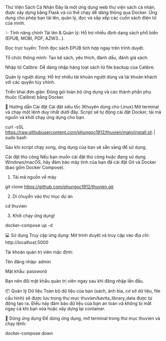 Thư Viện Sách Cá Nhân
Đây là một ứng dụng web thư viện sách cá nhân, được xây dựng bằng Flask và có thể chạy dễ dàng thông qua Docker. Ứng dụng cho phép bạn tải lên, quản lý, đọc và sắp xếp các cuốn sách điện tử của mình.

✨ Tính năng chính
Tải lên & Quản lý: Hỗ trợ nhiều định dạng sách phổ biến (EPUB, MOBI, PDF, AZW3...).

Đọc trực tuyến: Trình đọc sách EPUB tích hợp ngay trên trình duyệt.

Tổ chức thông minh: Tạo kệ sách, yêu thích, đánh dấu, đánh giá sách.

Nhập từ Calibre: Dễ dàng nhập hàng loạt sách từ file backup của Calibre.

Quản lý người dùng: Hỗ trợ nhiều tài khoản người dùng và tài khoản khách với các quyền tùy chỉnh.

Triển khai đơn giản: Đóng gói toàn bộ ứng dụng và các thành phần phụ thuộc (Calibre) bằng Docker.

🚀 Hướng dẫn Cài đặt
Cài đặt siêu tốc (Khuyên dùng cho Linux)
Mở terminal và chạy một lệnh duy nhất dưới đây. Script sẽ tự động cài đặt Docker, tải mã nguồn và khởi chạy ứng dụng cho bạn.

curl -sSL https://raw.githubusercontent.com/phungoc1912/thuvien/main/install.sh | sudo bash

Sau khi script chạy xong, ứng dụng của bạn sẽ sẵn sàng để sử dụng.

Cài đặt thủ công
Nếu bạn muốn cài đặt thủ công hoặc đang sử dụng Windows/macOS, hãy đảm bảo máy tính của bạn đã cài đặt Git và Docker (bao gồm Docker Compose).

1. Tải mã nguồn về máy

git clone https://github.com/phungoc1912/thuvien.git

2. Di chuyển vào thư mục dự án

cd thuvien

3. Khởi chạy ứng dụng!

docker-compose up -d

💻 Sử dụng
Truy cập ứng dụng: Mở trình duyệt và truy cập vào địa chỉ: http://localhost:5000

Tài khoản quản trị viên mặc định:

Tên đăng nhập: admin

Mật khẩu: password

Bạn nên đổi mật khẩu quản trị viên ngay sau khi đăng nhập lần đầu.

📦 Quản lý Dữ liệu
Toàn bộ dữ liệu của bạn (sách, ảnh bìa, cơ sở dữ liệu, file cấu hình) sẽ được lưu trong thư mục thuvien/kavita_library_data được tự động tạo ra. Điều này đảm bảo dữ liệu của bạn an toàn và không bị mất ngay cả khi bạn xóa hoặc xây dựng lại container.

🛑 Dừng ứng dụng
Để dừng ứng dụng, mở terminal trong thư mục thuvien và chạy lệnh:

docker-compose down
